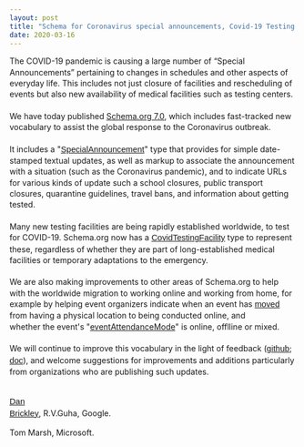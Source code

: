 ```yaml
---
layout: post
title: "Schema for Coronavirus special announcements, Covid-19 Testing Facilities and more"
date: 2020-03-16
---
```


<div dir="ltr" style="line-height: 1.38; margin-bottom: 0pt; margin-top: 0pt;">
<span>The COVID-19 pandemic is causing a large number of “Special Announcements” pertaining to changes in schedules and other aspects of everyday life. This includes not just closure of facilities and rescheduling of events but also new availability of medical facilities such as testing centers.</span><br />
<span><br /></span>
<span>We have today published <a href="http://schema.org/docs/releases.html#v7.0">Schema.org 7.0</a>, which includes fast-tracked new vocabulary to assist the global response to the Coronavirus outbreak.</span><br />
<span><br /></span>
<span>It includes a "</span><a href="https://schema.org/SpecialAnnouncement" style="font-family: arial; font-size: 11pt; white-space: pre;">SpecialAnnouncement</a><span>" type that provides for simple date-stamped textual updates, as well as markup to associate the announcement with a situation (such as the Coronavirus pandemic), and to indicate URLs for various kinds of update such a school closures, public transport closures, quarantine guidelines, travel bans, and information about getting tested.  </span><br />
<span><br /></span>
<span>Many new testing facilities are being rapidly established worldwide, to test for COVID-19. Schema.org now has a </span><a href="https://schema.org/CovidTestingFacility" style="font-family: arial; font-size: 11pt; white-space: pre;">CovidTestingFacility</a><span> type to represent these, regardless of whether they are part of long-established medical facilities or temporary adaptations to the emergency.</span><br />
<span><br /></span>
<span>We are also making improvements to other areas of Schema.org to help with the worldwide migration to working online and working from home, for example by helping event organizers indicate when an event has </span><a href="http://schema.org/EventMovedOnline" style="font-family: arial; font-size: 11pt; white-space: pre;">moved</a><span> from having a physical location to being conducted online, and </span></div>
<div dir="ltr" style="line-height: 1.38; margin-bottom: 0pt; margin-top: 0pt;">
<span>whether the event's "<a href="https://schema.org/eventAttendanceMode">eventAttendanceMode</a>" is online, offlline or mixed. </span><br />
<span><br /></span>
<span>We will continue to improve this vocabulary in the light of feedback (</span><a href="https://github.com/schemaorg/schemaorg/issues/2490" style="font-family: arial; font-size: 11pt; white-space: pre;">github</a><span>; </span><a href="https://docs.google.com/document/d/1fpdFFxk8s87CWwACs53SGkYv3aafSxz_DTtOQxMrBJQ/edit#" style="font-family: arial; font-size: 11pt; white-space: pre;">doc</a><span>), and welcome suggestions for improvements and additions particularly from organizations who are publishing such updates. 
</span><br /><br />

<a href="mailto:danbri@google.com" style="font-family: arial; font-size: 11pt; white-space: pre;">Dan Brickley</a><span>, R.V.Guha, Google.</span><br />

<span>Tom Marsh, Microsoft.</span></div>